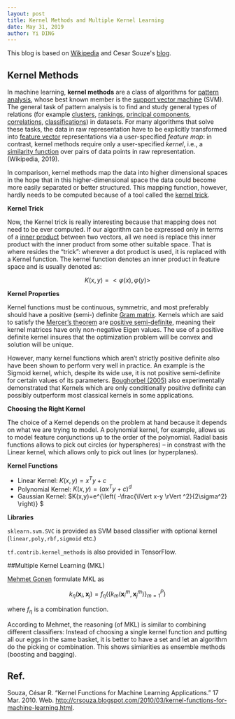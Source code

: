 ```yaml
---
layout: post
title: Kernel Methods and Multiple Kernel Learning
date: May 31, 2019
author: Yi DING
---
```


This blog is based on [Wikipedia](https://en.wikipedia.org/wiki/Kernel_method) and Cesar Souze's [blog]([http://crsouza.com/2010/03/17/kernel-functions-for-machine-learning-applications/](http://crsouza.com/2010/03/17/kernel-functions-for-machine-learning-applications/)).

## Kernel Methods

In machine learning, **kernel methods** are a class of algorithms for [pattern analysis](https://en.wikipedia.org/wiki/Pattern_analysis), whose best known member is the [support vector machine](https://en.wikipedia.org/wiki/Support_vector_machine) (SVM). The general task of pattern analysis is to find and study general types of relations (for example [clusters](https://en.wikipedia.org/wiki/Cluster_analysis), [rankings](https://en.wikipedia.org/wiki/Ranking), [principal components](https://en.wikipedia.org/wiki/Principal_components), [correlations](https://en.wikipedia.org/wiki/Correlation), [classifications](https://en.wikipedia.org/wiki/Statistical_classification)) in datasets. For many algorithms that solve these tasks, the data in raw representation have to be explicitly transformed into [feature vector](https://en.wikipedia.org/wiki/Feature_vector) representations via a user-specified *feature map*: in contrast, kernel methods require only a user-specified *kernel*, i.e., a [similarity function](https://en.wikipedia.org/wiki/Similarity_function) over pairs of data points in raw representation. (Wikipedia, 2019).

In comparison, kernel methods map the data into higher dimensional spaces in the hope that in this higher-dimensional space the data could become more easily separated or better structured. This mapping function, however, hardly needs to be computed because of a tool called the [kernel trick](http://en.wikipedia.org/wiki/Kernel_trick). 

**Kernel Trick**

Now, the Kernel trick is really interesting because that mapping does not need to be ever computed. If our algorithm can be expressed only in terms of a [inner product](http://mathworld.wolfram.com/InnerProduct.html) between two vectors, all we need is replace this inner product with the inner product from some other suitable space. That is where resides the “trick”: wherever a dot product is used, it is replaced with a Kernel function. The kernel function denotes an inner product in feature space and is usually denoted as:

$$ K(x,y) = < \varphi (x),\varphi (y)> $$

**Kernel Properties**

Kernel functions must be continuous, symmetric, and most preferably should have a positive (semi-) definite [Gram matrix](http://mathworld.wolfram.com/GramMatrix.html). Kernels which are said to satisfy the [Mercer’s theorem](http://en.wikipedia.org/wiki/Mercer's_theorem) are [positive semi-definite](http://mathworld.wolfram.com/PositiveSemidefiniteMatrix.html), meaning their kernel matrices have only non-negative Eigen values. The use of a positive definite kernel insures that the optimization problem will be convex and solution will be unique.

However, many kernel functions which aren’t strictly positive definite also have been shown to perform very well in practice. An example is the Sigmoid kernel, which, despite its wide use, it is not positive semi-definite for certain values of its parameters. [Boughorbel (2005)](http://perso.lcpc.fr/tarel.jean-philippe/publis/jpt-icme05.pdf) also experimentally demonstrated that Kernels which are only conditionally positive definite can possibly outperform most classical kernels in some applications.

**Choosing the Right Kernel**

The choice of a Kernel depends on the problem at hand because it depends on what we are trying to model. A polynomial  kernel, for example, allows us to model feature conjunctions up to the order of the polynomial. Radial basis functions allows to pick out circles (or hyperspheres) – in constrast with the Linear kernel, which allows only to pick out lines (or hyperplanes).

**Kernel Functions**

* Linear Kernel: $K(x,y)=x^Ty+c$
* Polynomial Kernel: $K(x,y)=(\alpha x^Ty+c)^d$
* Gaussian Kernel: $K(x,y)=e^{\left( -\frac{\lVert x-y \rVert ^2}{2\sigma^2} \right)} $

**Libraries**

```sklearn.svm.SVC``` is provided as SVM based classifier with optional kernel  (```linear,poly,rbf,sigmoid``` etc.)

```tf.contrib.kernel_methods``` is also provided in TensorFlow.



##Multiple Kernel Learning (MKL)

[Mehmet Gonen]([http://jmlr.csail.mit.edu/papers/volume12/gonen11a/gonen11a.pdf](http://jmlr.csail.mit.edu/papers/volume12/gonen11a/gonen11a.pdf)) formulate MKL as

$$k_{\eta}(\mathbf x_i, \mathbf x_j)=f_{\eta}(\{ k_m(\mathbf x^m_i, \mathbf x^m_j) \}_{m=1}^P)$$

where $f_\eta$ is a combination function.

According to Mehmet, the reasoning (of MKL) is similar to combining different classifiers: Instead of choosing a single kernel function and putting all our eggs in the same basket, it is better to have a set and let an algorithm do the picking or combination. This shows simiarities as ensemble methods (boosting and bagging).



## Ref.

Souza, César R. “Kernel Functions for Machine Learning Applications.” 17 Mar. 2010. Web. <http://crsouza.blogspot.com/2010/03/kernel-functions-for-machine-learning.html>.